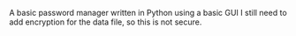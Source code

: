A basic password manager written in Python using a basic GUI
I still need to add encryption for the data file, so this is not secure.
